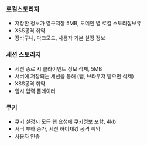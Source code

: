 ### 로컬스토리지
- 저장한 정보가 영구저장 5MB, 도메인 별 로컬 스토리집보유
- XSS공격 취약
- 장바구니, 다크모드, 사용자 기본 설정 정보

### 세션 스토리지
- 세션 종료 시 클라이언트 정보 삭제, 5MB
- 서버에 저장되는 세션을 통해 (탭, 브라우저 닫으면 삭제)
- XSS공격 취약
- 임시 입력 폼데이터


### 쿠키
- 쿠키 설정시 모든 웹 요청에 쿠키정보 포함, 4kb
- 서버 부하 증가, 세션 하이재킹 공격 취약
- 사용자 인증